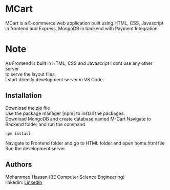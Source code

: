 # MCart

MCart is a E-commerce web application built using HTML, CSS, Javascript in frontend and Express, MongoDB in backend with Payment Integration

# Note
As Frontend is built in HTML, CSS and Javascript I dont use any other server  
to serve the layout files,  
I start directly development server in VS Code.

## Installation

Download the zip file  
Use the package manager [npm] to install the packages.  
Download MongoDB and create database named M-Cart
Navigate to Backend folder and run the command  
```
npm install 
```
Navigate to Frontend folder and go to HTML folder and open home.html file  
Run the development server

## Authors
Mohammed Hassan (BE Computer Science Engineering) \
linkedIn: <a href="https://www.linkedin.com/in/mohammed-hassan-343b00215">LinkedIn</a>



